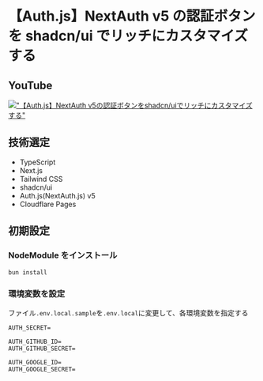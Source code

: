 # 【Auth.js】NextAuth v5 の認証ボタンを shadcn/ui でリッチにカスタマイズする

## YouTube

[!["【Auth.js】NextAuth v5の認証ボタンをshadcn/uiでリッチにカスタマイズする"](https://i.ytimg.com/vi/<id>/maxresdefault.jpg)](https://youtu.be/<id>)

## 技術選定

- TypeScript
- Next.js
- Tailwind CSS
- shadcn/ui
- Auth.js(NextAuth.js) v5
- Cloudflare Pages

## 初期設定

### NodeModule をインストール

```bash
bun install
```

### 環境変数を設定

ファイル`.env.local.sample`を`.env.local`に変更して、各環境変数を指定する

```sh:.env.local
AUTH_SECRET=

AUTH_GITHUB_ID=
AUTH_GITHUB_SECRET=

AUTH_GOOGLE_ID=
AUTH_GOOGLE_SECRET=
```
